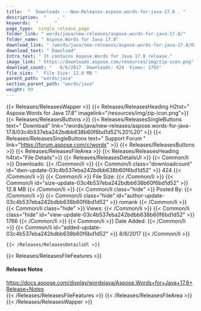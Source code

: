 ```yaml
---
title:  "  Downloads ---New-Releases-aspose.words-for-java-17.8 . " 
description:  "    . " 
keywords:  "    . " 
page_type:  single_release_page
folder_link: " words/java/new-releases/aspose.words-for-java-17.8/"
folder_name: " Aspose.Words for Java 17.8"
download_link: " /words/java/new-releases/aspose.words-for-java-17.8/03c4b537eba242bdbb638b60f6bd1d52"
download_text: " Download"
Intro_text: " It contains Aspose.Words for Java 17.8 release."
image_link: " https://downloads.aspose.com/resources/img/zip-icon.png"
download_count: "   8/6/2017  Downloads: 424  Views: 1765"
file_size: "  File Size: 12.8 MB "
parent_path: "words/java"
section_parent_path: "words/java"
weight: 99 
---
```


{{< Releases/ReleasesWapper >}}
  {{< Releases/ReleasesHeading H2txt=" Aspose.Words for Java 17.8" imagelink="/resources/img/zip-icon.png">}}
  {{< Releases/ReleasesButtons >}}
    {{< Releases/ReleasesSingleButtons text=" Download" link="/words/java/new-releases/aspose.words-for-java-17.8/03c4b537eba242bdbb638b60f6bd1d52%20%20" >}}
    {{< Releases/ReleasesSingleButtons text=" Support Forum " link="https://forum.aspose.com/c/words" >}}
  {{< Releases/ReleasesButtons >}}
  {{< Releases/ReleasesFileArea >}}
    {{< Releases/ReleasesHeading h4txt="File Details">}}
    {{< Releases/ReleasesDetailsUl >}}
            {{< Common/li  >}} Downloads: {{< /Common/li >}} 
      {{< Common/li class="downloadcount" id="dwn-update-03c4b537eba242bdbb638b60f6bd1d52" >}} 424 {{< /Common/li >}} 
      {{< Common/li  >}} File Size: {{< /Common/li >}} 
      {{< Common/li id="size-update-03c4b537eba242bdbb638b60f6bd1d52" >}} 12.8 MB {{< /Common/li >}} 
      {{< Common/li  class="hide" >}} Posted By: {{< /Common/li >}} 
      {{< Common/li class="hide" id="author-update-03c4b537eba242bdbb638b60f6bd1d52" >}} romank {{< /Common/li >}} 
      {{< Common/li class="hide"  >}} Views: {{< /Common/li >}} 
      {{< Common/li class="hide" id="view-update-03c4b537eba242bdbb638b60f6bd1d52" >}} 1766 {{< /Common/li >}} 
      {{< Common/li  >}} Date Added: {{< /Common/li >}} 
      {{< Common/li id="added-update-03c4b537eba242bdbb638b60f6bd1d52" >}} 8/6/2017 {{< /Common/li >}} 

    {{< /Releases/ReleasesDetailsUl >}}

  {{< Releases/ReleasesFileFeatures >}}
      <h4>Release Notes</h4><div><a href="https://docs.aspose.com/display/wordsjava/Aspose.Words+for+Java+17.8+Release+Notes">https://docs.aspose.com/display/wordsjava/Aspose.Words+for+Java+17.8+Release+Notes</a></div>
  {{< /Releases/ReleasesFileFeatures >}}
 {{< /Releases/ReleasesFileArea >}}
{{< /Releases/ReleasesWapper >}}


